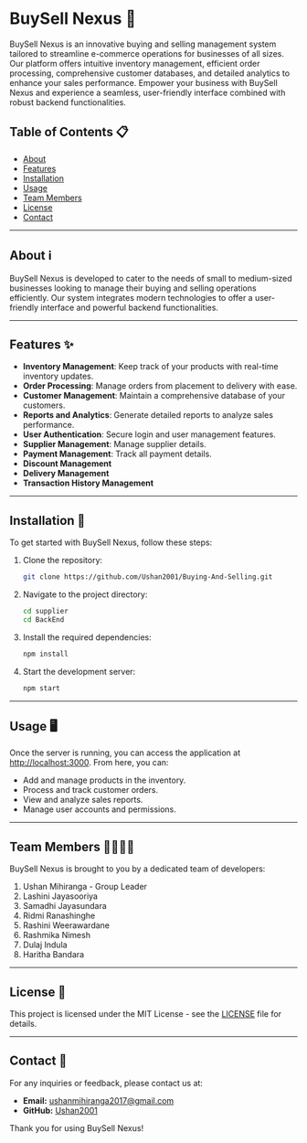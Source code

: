 # BuySell Nexus 🛒

BuySell Nexus is an innovative buying and selling management system tailored to streamline e-commerce operations for businesses of all sizes. Our platform offers intuitive inventory management, efficient order processing, comprehensive customer databases, and detailed analytics to enhance your sales performance. Empower your business with BuySell Nexus and experience a seamless, user-friendly interface combined with robust backend functionalities.

## Table of Contents 📋

- [About](#about)
- [Features](#features)
- [Installation](#installation)
- [Usage](#usage)
- [Team Members](#team-members)
- [License](#license)
- [Contact](#contact)

---

## About ℹ️

BuySell Nexus is developed to cater to the needs of small to medium-sized businesses looking to manage their buying and selling operations efficiently. Our system integrates modern technologies to offer a user-friendly interface and powerful backend functionalities.

---

## Features ✨

- **Inventory Management**: Keep track of your products with real-time inventory updates.
- **Order Processing**: Manage orders from placement to delivery with ease.
- **Customer Management**: Maintain a comprehensive database of your customers.
- **Reports and Analytics**: Generate detailed reports to analyze sales performance.
- **User Authentication**: Secure login and user management features.
- **Supplier Management**: Manage supplier details.
- **Payment Management**: Track all payment details.
- **Discount Management**
- **Delivery Management**
- **Transaction History Management**

---

## Installation 🚀

To get started with BuySell Nexus, follow these steps:

1. Clone the repository:
   ```bash
   git clone https://github.com/Ushan2001/Buying-And-Selling.git
   
2. Navigate to the project directory:
   ```bash
   cd supplier
   cd BackEnd

3. Install the required dependencies:
   ```bash
   npm install

4. Start the development server:
   ```bash
   npm start

---

## Usage 🖥️

Once the server is running, you can access the application at [http://localhost:3000](http://localhost:3000). From here, you can:

- Add and manage products in the inventory.
- Process and track customer orders.
- View and analyze sales reports.
- Manage user accounts and permissions.

---

## Team Members 👨‍💻👩‍💻

BuySell Nexus is brought to you by a dedicated team of developers:

1. Ushan Mihiranga - Group Leader
2. Lashini Jayasooriya
3. Samadhi Jayasundara
4. Ridmi Ranashinghe
5. Rashini Weerawardane
6. Rashmika Nimesh
7. Dulaj Indula
8. Haritha Bandara

---

## License 📄

This project is licensed under the MIT License - see the [LICENSE](LICENSE) file for details.

---

## Contact 📧

For any inquiries or feedback, please contact us at:

- **Email:** ushanmihiranga2017@gmail.com
- **GitHub:** [Ushan2001](https://github.com/Ushan2001)

Thank you for using BuySell Nexus!
